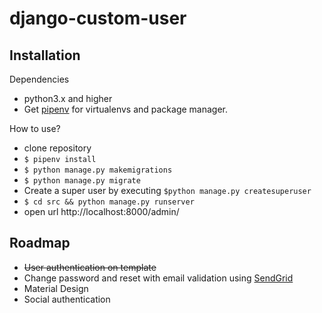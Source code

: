 # django-custom-user

## Installation


Dependencies
- python3.x and higher
- Get [pipenv](https://docs.pipenv.org/) for virtualenvs and package manager.

How to use?
- clone repository
- `$ pipenv install `
- `$ python manage.py makemigrations`
- `$ python manage.py migrate`
- Create a super user by executing `$python manage.py createsuperuser`
- `$ cd src && python manage.py runserver`
- open url http://localhost:8000/admin/

## Roadmap
 - ~~User authentication on template~~
 - Change password and reset with email validation using [SendGrid](https://sendgrid.com/)
 - Material Design
 - Social authentication
 